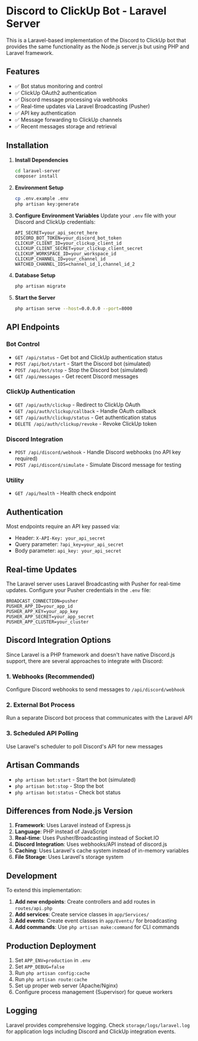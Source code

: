 # Discord to ClickUp Bot - Laravel Server

This is a Laravel-based implementation of the Discord to ClickUp bot that provides the same functionality as the Node.js server.js but using PHP and Laravel framework.

## Features

- ✅ Bot status monitoring and control
- ✅ ClickUp OAuth2 authentication
- ✅ Discord message processing via webhooks
- ✅ Real-time updates via Laravel Broadcasting (Pusher)
- ✅ API key authentication
- ✅ Message forwarding to ClickUp channels
- ✅ Recent messages storage and retrieval

## Installation

1. **Install Dependencies**
   ```bash
   cd laravel-server
   composer install
   ```

2. **Environment Setup**
   ```bash
   cp .env.example .env
   php artisan key:generate
   ```

3. **Configure Environment Variables**
   Update your `.env` file with your Discord and ClickUp credentials:
   ```env
   API_SECRET=your_api_secret_here
   DISCORD_BOT_TOKEN=your_discord_bot_token
   CLICKUP_CLIENT_ID=your_clickup_client_id
   CLICKUP_CLIENT_SECRET=your_clickup_client_secret
   CLICKUP_WORKSPACE_ID=your_workspace_id
   CLICKUP_CHANNEL_ID=your_channel_id
   WATCHED_CHANNEL_IDS=channel_id_1,channel_id_2
   ```

4. **Database Setup**
   ```bash
   php artisan migrate
   ```

5. **Start the Server**
   ```bash
   php artisan serve --host=0.0.0.0 --port=8000
   ```

## API Endpoints

### Bot Control
- `GET /api/status` - Get bot and ClickUp authentication status
- `POST /api/bot/start` - Start the Discord bot (simulated)
- `POST /api/bot/stop` - Stop the Discord bot (simulated)
- `GET /api/messages` - Get recent Discord messages

### ClickUp Authentication
- `GET /api/auth/clickup` - Redirect to ClickUp OAuth
- `GET /api/auth/clickup/callback` - Handle OAuth callback
- `GET /api/auth/clickup/status` - Get authentication status
- `DELETE /api/auth/clickup/revoke` - Revoke ClickUp token

### Discord Integration
- `POST /api/discord/webhook` - Handle Discord webhooks (no API key required)
- `POST /api/discord/simulate` - Simulate Discord message for testing

### Utility
- `GET /api/health` - Health check endpoint

## Authentication

Most endpoints require an API key passed via:
- Header: `X-API-Key: your_api_secret`
- Query parameter: `?api_key=your_api_secret`
- Body parameter: `api_key: your_api_secret`

## Real-time Updates

The Laravel server uses Laravel Broadcasting with Pusher for real-time updates. Configure your Pusher credentials in the `.env` file:

```env
BROADCAST_CONNECTION=pusher
PUSHER_APP_ID=your_app_id
PUSHER_APP_KEY=your_app_key
PUSHER_APP_SECRET=your_app_secret
PUSHER_APP_CLUSTER=your_cluster
```

## Discord Integration Options

Since Laravel is a PHP framework and doesn't have native Discord.js support, there are several approaches to integrate with Discord:

### 1. Webhooks (Recommended)
Configure Discord webhooks to send messages to `/api/discord/webhook`

### 2. External Bot Process
Run a separate Discord bot process that communicates with the Laravel API

### 3. Scheduled API Polling
Use Laravel's scheduler to poll Discord's API for new messages

## Artisan Commands

- `php artisan bot:start` - Start the bot (simulated)
- `php artisan bot:stop` - Stop the bot
- `php artisan bot:status` - Check bot status

## Differences from Node.js Version

1. **Framework**: Uses Laravel instead of Express.js
2. **Language**: PHP instead of JavaScript
3. **Real-time**: Uses Pusher/Broadcasting instead of Socket.IO
4. **Discord Integration**: Uses webhooks/API instead of discord.js
5. **Caching**: Uses Laravel's cache system instead of in-memory variables
6. **File Storage**: Uses Laravel's storage system

## Development

To extend this implementation:

1. **Add new endpoints**: Create controllers and add routes in `routes/api.php`
2. **Add services**: Create service classes in `app/Services/`
3. **Add events**: Create event classes in `app/Events/` for broadcasting
4. **Add commands**: Use `php artisan make:command` for CLI commands

## Production Deployment

1. Set `APP_ENV=production` in `.env`
2. Set `APP_DEBUG=false`
3. Run `php artisan config:cache`
4. Run `php artisan route:cache`
5. Set up proper web server (Apache/Nginx)
6. Configure process management (Supervisor) for queue workers

## Logging

Laravel provides comprehensive logging. Check `storage/logs/laravel.log` for application logs including Discord and ClickUp integration events.

